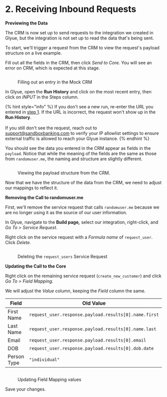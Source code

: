 # 2. Receiving Inbound Requests

**Previewing the Data**

The CRM is now set up to send requests to the integration we created in Glyue, but the integration is not set up to read the data that's being sent.&#x20;

To start, we'll trigger a request from the CRM to view the request's payload structure on a live example.

Fill out all the fields in the CRM, then click _Send to Core._ You will see an error on CRM, which is expected at this stage.

<figure><img src="../../.gitbook/assets/Screenshot 2024-09-03 at 2.59.25 PM.png" alt=""><figcaption><p>Filling out an entry in the Mock CRM</p></figcaption></figure>

In Glyue, open the **Run History** and click on the most recent entry, then click on _INPUT_ in the Steps column.&#x20;

{% hint style="info" %}
If you don't see a new run, re-enter the URL you entered in [step 1](1.-setting-up-the-mock-crm.md). If the URL is incorrect, the request won't show up in the **Run History**.\
\
If you still don't see the request, reach out to support@sandboxbanking.com to verify your IP allowlist settings to ensure external traffic is allowed to reach your Glyue instance.
{% endhint %}

You should see the data you entered in the CRM appear as fields in the `payload`. Notice that while the meaning of the fields are the same as those from `randomuser.me`, the naming and structure are slightly different.&#x20;

<figure><img src="../../.gitbook/assets/Screenshot 2024-09-03 at 3.02.10 PM.png" alt=""><figcaption><p>Viewing the payload structure from the CRM.</p></figcaption></figure>

Now that we have the structure of the data from the CRM, we need to adjust our mappings to reflect it.



**Removing the Call to randomuser.me**

First, we'll remove the service request that calls `randomuser.me` because we are no longer using it as the source of our user information.

In Glyue, navigate to the **Build page**_**,**_ select our integration, right-click, and _Go To > Service Request_.

Right click on the service request with a _Formula name_ of `request_user`. Click _Delete._

<figure><img src="../../.gitbook/assets/Screenshot 2024-09-03 at 3.03.59 PM.png" alt=""><figcaption><p>Deleting the <code>request_users</code> Service Request</p></figcaption></figure>

**Updating the Call to the Core**

Right click on the remaining service request (`create_new_customer`) and click _Go To > Field Mapping_.

We will adjust the _Value_ column, keeping the _Field_ column the same.

<table><thead><tr><th width="151">Field</th><th>Old Value</th><th>New Value</th></tr></thead><tbody><tr><td>First Name</td><td><code>request_user.response.payload.results[0].name.first</code></td><td><code>request_user.response.payload.firstname</code></td></tr><tr><td>Last Name</td><td><code>request_user.response.payload.results[0].name.last</code></td><td><code>request_user.response.payload.lastname</code></td></tr><tr><td>Email</td><td><code>request_user.response.payload.results[0].email</code></td><td><code>request_user.response.payload.email</code></td></tr><tr><td>DOB</td><td><code>request_user.response.payload.results[0].dob.date</code></td><td><code>request_user.response.payload.dob</code></td></tr><tr><td>Person Type</td><td><code>"individual"</code></td><td><code>"individual"</code></td></tr></tbody></table>



<figure><img src="../../.gitbook/assets/Screenshot 2024-09-03 at 3.08.06 PM.png" alt=""><figcaption><p>Updating Field Mapping values</p></figcaption></figure>



Save your changes.
